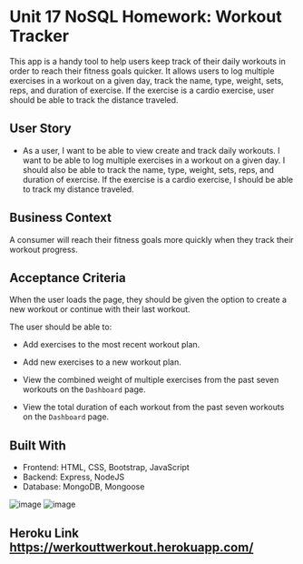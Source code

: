 # Unit 17 NoSQL Homework: Workout Tracker

This app is a handy tool to help users keep track of their daily workouts in order to reach their fitness goals quicker. It allows users to log multiple exercises in a workout on a given day, track the name, type, weight, sets, reps, and duration of exercise. If the exercise is a cardio exercise, user should be able to track the distance traveled.

## User Story

- As a user, I want to be able to view create and track daily workouts. I want to be able to log multiple exercises in a workout on a given day. I should also be able to track the name, type, weight, sets, reps, and duration of exercise. If the exercise is a cardio exercise, I should be able to track my distance traveled.

## Business Context

A consumer will reach their fitness goals more quickly when they track their workout progress.

## Acceptance Criteria

When the user loads the page, they should be given the option to create a new workout or continue with their last workout.

The user should be able to:

- Add exercises to the most recent workout plan.

- Add new exercises to a new workout plan.

- View the combined weight of multiple exercises from the past seven workouts on the `Dashboard` page.

- View the total duration of each workout from the past seven workouts on the `Dashboard` page.

## Built With

- Frontend: HTML, CSS, Bootstrap, JavaScript
- Backend: Express, NodeJS
- Database: MongoDB, Mongoose

![image](https://user-images.githubusercontent.com/71234155/107466754-d6fe1280-6b21-11eb-9ab3-9ee59d5437ce.png)
![image](https://user-images.githubusercontent.com/71234155/107466807-ef6e2d00-6b21-11eb-9e92-3b1538ed969f.png)

## Heroku Link https://werkouttwerkout.herokuapp.com/

